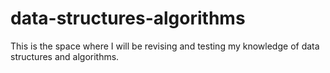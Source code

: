 # data-structures-algorithms
This is the space where I will be revising and testing my knowledge of data structures and algorithms.

